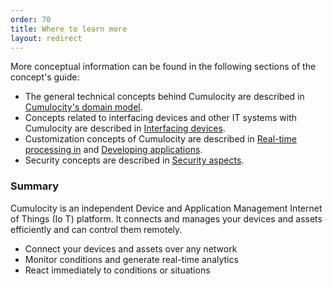 ```yaml
---
order: 70
title: Where to learn more
layout: redirect
---
```


More conceptual information can be found in the following sections of the concept's guide:

* The general technical concepts behind Cumulocity are described in [Cumulocity's domain model](/guides/concepts/domain-model).
* Concepts related to interfacing devices and other IT systems with Cumulocity are described in [Interfacing devices](/guides/concepts/interfacing-devices).
* Customization concepts of Cumulocity are described in [Real-time processing in](/guides/concepts/realtime) and [Developing  applications](/guides/concepts/applications).
* Security concepts are described in [Security aspects](/guides/concepts/security).

### Summary

Cumulocity is an independent Device and Application Management Internet of Things (Io T) platform. It connects and manages your devices and assets efficiently and can control them remotely.

* Connect your devices and assets over any network
* Monitor conditions and generate real-time analytics
* React immediately to conditions or situations 